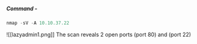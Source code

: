 ##### Command - 
```python
nmap -sV -A 10.10.37.22
```

![[lazyadmin1.png]]
The scan reveals 2 open ports (port 80) and (port 22)